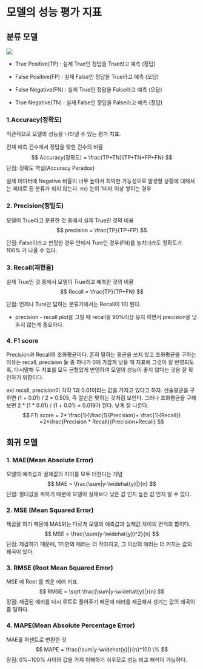 # 모델의 성능 평가 지표 

## **분류 모델**

![](https://t1.daumcdn.net/cfile/tistory/99DC064C5BE056CE10)

- True Positive(TP) : 실제 True인 정답을 True라고 예측 (정답)

- False Positive(FP) : 실제 False인 정답을 True라고 예측 (오답)

- False Negative(FN) : 실제 True인 정답을 False라고 예측 (오답)

- True Negative(TN) : 실제 False인 정답을 False라고 예측 (정답)

  

### 1.**Accuracy(정확도)**

직관적으로 모델의 성능을 나타낼 수 있는 평가 지표.

전체 예측 건수에서 정답을 맞힌 건수의 비율
$$
Accuracy(정확도) = \frac{TP+TN}{TP+TN+FP+FN}
$$
단점: 정확도 역설(Accuracy Paradox)  

실제 데이터에 Negative 비율이 너무 높아서 희박한 가능성으로 발생할 상황에 대해서는 제대로 된 분류가 되지 않는다. ex) 눈이 1미터 이상 쌓이는 경우

### 2. **Precision(정밀도)**

모델이 True라고 분류한 것 중에서 실제 True인 것의 비율
$$
precision = \frac{TP}{TP+FP}
$$

단점: False이라고 판정한 경우 안에서 Ture인 경우(FN)를 놓치더라도 정확도가 100% 가 나올 수 있다.

### 3. **Recall(재현율)**

실제 True인 것 중에서 모델이 True라고 예측한 것의 비율
$$
Recall = \frac{TP}{TP+FN}
$$



단점: 언제나 Ture만 답하는 분류기에서는 Recall이 1이 된다. 

- precision - recall plot을 그릴 때 recall을 90%이상 유지 하면서 precision을 낮추지 않는게 중요하다.

  

### 4. **F1 score**

Precision과 Recall의 조화평균이다. 흔히 말하는 평균을 쓰지 않고 조화평균을 구하는 이유는 recall, precision 둘 중 하나가 0에 가깝게 낮을 때 지표에 그것이 잘 반영되도록, 다시말해 두 지표를 모두 균형있게 반영하여 모델의 성능이 좋지 않다는 것을 잘 확인하기 위함이다.

ex) recall, precision이 각각 1과 0.01이라는 값을 가지고 있다고 하자. 산술평균을 구하면 (1 + 0.01) / 2 = 0.505, 즉 절반은 맞히는 것처럼 보인다. 그러나 조화평균을 구해보면 2 * (1 * 0.01) / (1 + 0.01) = 0.019가 된다. 낮게 잘 나온다.
$$
F1\ score = 2* \frac{1}{\frac{1}{Precision}+ \frac{1}{Recall}} =2*\frac{Precision * Recall}{Precision+Recall}
$$

## **회귀 모델**

### 1. **MAE(Mean Absolute Error)**

모델의 예측값과 실제값의 차이를 모두 더한다는 개념
$$
MAE = \frac{\sum|y-\widehat{y}|}{n}
$$
단점: 절대값을 취하기 때문에 모델이 실제보다 낮은 값 인지 높은 값 인지 알 수 없다.

### 2. **MSE (Mean Squared Error)**

제곱을 하기 때문에 MAE와는 다르게 모델의 예측값과 실제값 차이의 면적의 합이다.
$$
MSE = \frac{\sum(y-\widehat{y})^2}{n}
$$
단점: 제곱하기 때문에, 1미만의 에러는 더 작아지고, 그 이상의 에러는 더 커지는 값의 왜곡이 있다.

### 3. **RMSE (Root Mean Squared Error)**

MSE 에 Root 를 씌운 에러 지표.
$$
RMSE = \sqrt  \frac{\sum|y-\widehat{y}|}{n}
$$
장점: 제곱된 에러를 다시 루트로 풀어주기 때문에 에러를 제곱해서 생기는 값의 왜곡이 좀 덜하다.

### 4. **MAPE(Mean Absolute Percentage Error)**

MAE를 퍼센트로 변환한 것
$$
MAPE = \frac{\sum|y-\widehat{y}|}{n}*100 \%
$$
장점: 0%~100% 사이의 값을 가져 이해하기 쉬우므로 성능 비교 해석이 가능하다.